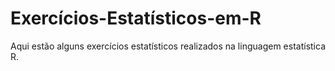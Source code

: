 # Exercícios-Estatísticos-em-R
Aqui estão alguns exercícios estatísticos realizados na linguagem estatística R.
